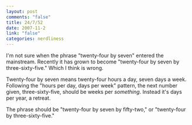 ```yaml
--- 
layout: post
comments: "false"
title: 24/7/52
date: 2007-11-2
link: "false"
categories: nerdliness
---
```

I'm not sure when the phrase "twenty-four by seven" entered the mainstream.  Recently it has grown to become "twenty-four by seven by three-sixty-five."  Which I think is wrong.

Twenty-four by seven means twenty-four hours a day, seven days a week.  Following the "hours per day, days per week" pattern, the next number given, three-sixty-five, should be weeks per <i>something</i>.  Instead it's days per year, a retreat.

The phrase should be "twenty-four by seven by fifty-two," or "twenty-four by three-sixty-five."

